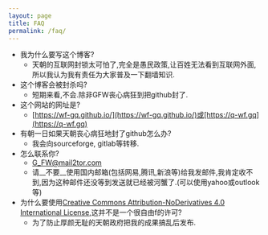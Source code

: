 ```yaml
---
layout: page
title: FAQ
permalink: /faq/
---
```


* 我为什么要写这个博客?  
  * 天朝的互联网封锁太可怕了,完全是愚民政策,让百姓无法看到互联网外面,所以我认为我有责任为大家普及一下翻墙知识.  
* 这个博客会被封杀吗?  
  * 短期来看,不会.除非GFW丧心病狂到把github封了.  
* 这个网站的网址是?  
  * [https://wf-gq.github.io/](https://wf-gq.github.io/)或[https://q-wf.gq](https://q-wf.gq)  
* 有朝一日如果天朝丧心病狂地封了github怎么办?  
  * 我会向sourceforge, gitlab等转移.  
* 怎么联系你?  
  * [G_FW@mail2tor.com](mailto:G_FW@mail2tor.com)  
  * 请__不要__使用国内邮箱(包括网易,腾讯,新浪等)给我发邮件,我肯定收不到,因为这种邮件还没等到发送就已经被河蟹了.(可以使用yahoo或outlook等)
* 为什么要使用[Creative Commons Attribution-NoDerivatives 4.0 International License](http://creativecommons.org/licenses/by-nd/4.0/),这并不是一个很自由f的许可?
  * 为了防止厚颜无耻的天朝政府把我的成果搞乱后发布.
